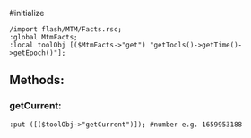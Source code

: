 #initialize

```
/import flash/MTM/Facts.rsc;
:global MtmFacts;
:local toolObj [($MtmFacts->"get") "getTools()->getTime()->getEpoch()"];
```

## Methods:

### getCurrent:

```
:put ([($toolObj->"getCurrent")]); #number e.g. 1659953188
```
